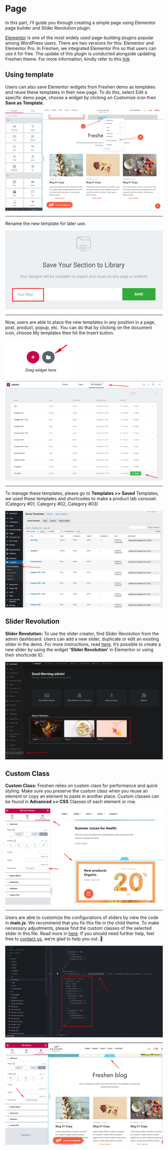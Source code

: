 # Page

In this part, I’ll guide you through creating a simple page using Elementor page builder and Slider Revolution plugin.

[Elementor](https://elementor.com/) is one of the most widely used page-building plugins popular among WordPress users. There are two versions for this: Elementor and Elementor Pro. In Freshen, we integrated Elementor Pro so that users can use it for free. The update of this plugin is conducted alongside updating Freshen theme. For more information, kindly refer to this [link](https://docs.elementor.com/)


## Using template

Users can also save Elementor widgets from Freshen demo as templates and reuse these templates in their new page. To do this, select Edit a specific demo page, choose a widget by clicking on Customize icon then **Save as Template.**  

![Save Template](images/save-template-01.png)

---

Rename the new template for later use.

![Save Template](images/save-template-02.png)

---

Now, users are able to place the new templates in any position in a page, post, product, popup, etc. You can do that by clicking on the document icon, choose My templates then hit the Insert button.

![Add Template](images/add-template-01.png)
![Add Template](images/add-template-02.png)

---

To manage these templates, please go to **Templates >> Saved** Templates, we used these templates and shortcodes to make a product tab carousel. (Category #01, Category #02, Category #03)

![Save Template](images/save-template-03.png)

## Slider Revolution

**Slider Revolution:** To use the slider creator, find Slider Revolution from the admin dashboard. Users can add a new slider, duplicate or edit an existing slider in the demo. For more instructions, read [here](https://www.themepunch.com/support-center/). It’s possible to create a new slider by using the widget **'Slider Revolution'** in Elementor or using their shortcode ID.

![Slider Revolution](images/slider-revolution.png)

## Custom Class

**Custom Class:** Freshen relies on custom class for performance and quick styling. Make sure you preserve the custom class when you reuse an element or copy an element to paste in another place. Custom classes can be found in **Advanced >> CSS** Classes of each element or row.

![Custom Class](images/advance-css.png)

---

Users are able to customize the configurations of sliders by view the code in **main.js**. We recommend that you fix this file in the child theme. To make necessary adjustments, please find the custom classes of the selected slider in this file. Read more in [here](https://kenwheeler.github.io/slick/). If you should need further help, feel free to [contact us](https://thememove.ticksy.com/), we’re glad to help you out. 🤗

![Slick](images/freshen-slick.png)

![Slick](images/freshen-slick-02.png)